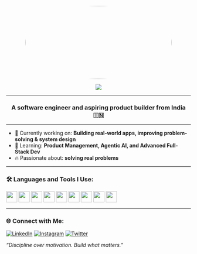 
<!-- Profile Picture -->
<p align="center">
  <img src="https://drive.google.com/uc?export=view&id=1v1enFDvMNedn29f54hpJz6BkItE9bm1n" width="400" height="200" style="border-radius:50%" />
</p>

<!-- Profile Header -->
<p align="center">
  <img src="https://readme-typing-svg.herokuapp.com?font=Fira+Code&size=25&pause=1000&color=F78C6C&center=true&vCenter=true&width=435&lines=Hey!+I'm+Pranav+Thakwani;Software+Engineer+%7C+Builder;Learning+Product+%26+AI" />
</p>


---

<h3 align="center">A software engineer and aspiring product builder from India 🇮🇳</h3>

---

- 🚀 Currently working on: **Building real-world apps, improving problem-solving & system design**
- 🧠 Learning: **Product Management, Agentic AI, and Advanced Full-Stack Dev**
- 🔥 Passionate about: **solving real problems**


---

### 🛠️ Languages and Tools I Use:
<p align="left">
  <img src="https://cdn.jsdelivr.net/gh/devicons/devicon/icons/react/react-original.svg" height="30" />
  <img src="https://cdn.jsdelivr.net/gh/devicons/devicon/icons/flutter/flutter-original.svg" height="30" />
  <img src="https://cdn.jsdelivr.net/gh/devicons/devicon/icons/typescript/typescript-original.svg" height="30" />
  <img src="https://cdn.jsdelivr.net/gh/devicons/devicon/icons/javascript/javascript-original.svg" height="30" />
  <img src="https://cdn.jsdelivr.net/gh/devicons/devicon/icons/python/python-original.svg" height="30" />
  <img src="https://cdn.jsdelivr.net/gh/devicons/devicon/icons/tensorflow/tensorflow-original.svg" height="30" />
  <img src="https://cdn.jsdelivr.net/gh/devicons/devicon/icons/firebase/firebase-plain.svg" height="30" />
  <img src="https://cdn.jsdelivr.net/gh/devicons/devicon/icons/git/git-original.svg" height="30" />
  <img src="https://cdn.jsdelivr.net/gh/devicons/devicon/icons/vscode/vscode-original.svg" height="30" />
</p>

---

### 🌐 Connect with Me:

[![LinkedIn](https://img.shields.io/badge/-LinkedIn-0A66C2?style=flat&logo=linkedin&logoColor=white)](https://linkedin.com/in/pranavthakwani)
[![Instagram](https://img.shields.io/badge/-Instagram-E4405F?style=flat&logo=instagram&logoColor=white)](https://instagram.com/pranavthakwani)
[![Twitter](https://img.shields.io/badge/-Twitter-1DA1F2?style=flat&logo=twitter&logoColor=white)](https://twitter.com/pranavthakwani)



_“Discipline over motivation. Build what matters.”_


